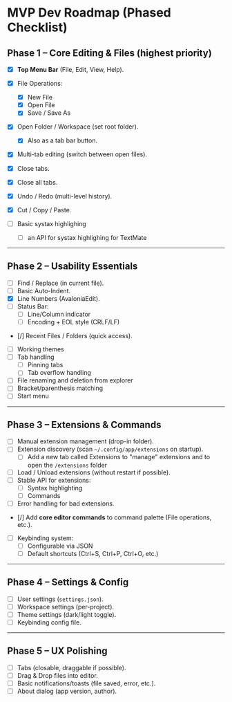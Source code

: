 # MVP Dev Roadmap (Phased Checklist)

## **Phase 1 – Core Editing & Files (highest priority)**

* [X] **Top Menu Bar** (File, Edit, View, Help).
* [X] File Operations:

  * [X] New File
  * [X] Open File
  * [X] Save / Save As
* [X] Open Folder / Workspace (set root folder).
  * [X] Also as a tab bar button.
* [X] Multi-tab editing (switch between open files).
* [X] Close tabs.
* [X] Close all tabs.
* [X] Undo / Redo (multi-level history).
* [X] Cut / Copy / Paste.
* [ ] Basic systax highlighing
  * [ ] an API for systax highlighing for TextMate

---

## **Phase 2 – Usability Essentials**

* [ ] Find / Replace (in current file).
* [ ] Basic Auto-Indent.
* [X] Line Numbers (AvaloniaEdit).
* [ ] Status Bar:
  * [ ] Line/Column indicator
  * [ ] Encoding + EOL style (CRLF/LF)
* [/] Recent Files / Folders (quick access).
* [ ] Working themes
* [ ] Tab handling
  * [ ] Pinning tabs
  * [ ] Tab overflow handling
* [ ] File renaming and deletion from explorer
* [ ] Bracket/parenthesis matching
* [ ] Start menu

---

## **Phase 3 – Extensions & Commands**

* [ ] Manual extension management (drop-in folder).
* [ ] Extension discovery (scan `~/.config/app/extensions` on startup).
  * [ ] Add a new tab called Extensions to "manage" extensions and to open the `/extensions` folder
* [ ] Load / Unload extensions (without restart if possible).
* [ ] Stable API for extensions:
  * [ ] Syntax highlighting
  * [ ] Commands
* [ ] Error handling for bad extensions.
* [/] Add **core editor commands** to command palette (File operations, etc.).
* [ ] Keybinding system:
  * [ ] Configurable via JSON
  * [ ] Default shortcuts (Ctrl+S, Ctrl+P, Ctrl+O, etc.)

---

## **Phase 4 – Settings & Config**

* [ ] User settings (`settings.json`).
* [ ] Workspace settings (per-project).
* [ ] Theme settings (dark/light toggle).
* [ ] Keybinding config file.

---

## **Phase 5 – UX Polishing**

* [ ] Tabs (closable, draggable if possible).
* [ ] Drag & Drop files into editor.
* [ ] Basic notifications/toasts (file saved, error, etc.).
* [ ] About dialog (app version, author).
